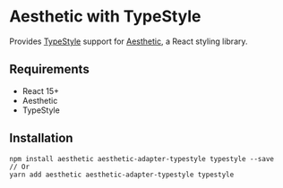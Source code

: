# Aesthetic with TypeStyle

Provides [TypeStyle](https://github.com/threepointone/typestyle) support for
[Aesthetic](https://github.com/milesj/aesthetic), a React styling library.

## Requirements

* React 15+
* Aesthetic
* TypeStyle

## Installation

```
npm install aesthetic aesthetic-adapter-typestyle typestyle --save
// Or
yarn add aesthetic aesthetic-adapter-typestyle typestyle
```
